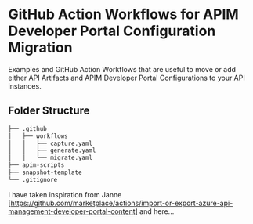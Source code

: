 # GitHub Action Workflows for APIM Developer Portal Configuration Migration
Examples and GitHub Action Workflows that are useful to move or add either API Artifacts and APIM Developer Portal Configurations to your API instances.

## Folder Structure
``` bash
├── .github
│   ├── workflows
│   │   ├── capture.yaml
│   │   ├── generate.yaml
│   │   └── migrate.yaml
├── apim-scripts
├── snapshot-template
└── .gitignore

```


I have taken inspiration from 
Janne [https://github.com/marketplace/actions/import-or-export-azure-api-management-developer-portal-content]
and here...
